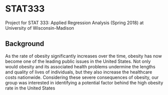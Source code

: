 # STAT333
Project for STAT 333: Applied Regression Analysis (Spring 2018) at University of Wisconsin-Madison

## Background
As the rate of obesity significantly increases over the time, obesity has now become one of the leading public issues in the United States. Not only would obesity and its associated health problems undermine the lengths and quality of lives of individuals, but they also increase the healthcare costs nationwide. Considering these severe consequences of obesity, our group was interested in identifying a potential factor behind the high obesity rate in the United States
